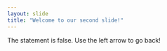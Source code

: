 ```yaml
---
layout: slide
title: "Welcome to our second slide!"
---
```

The statement is false.
Use the left arrow to go back!
